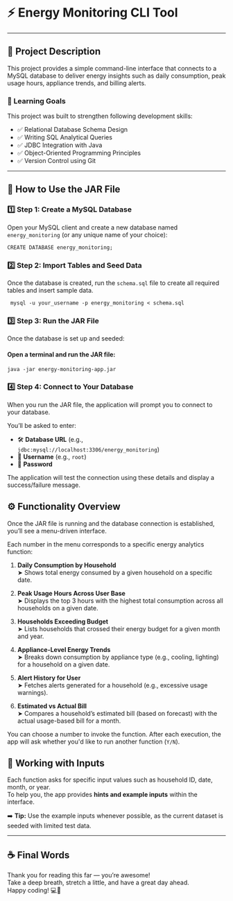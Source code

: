 # ⚡ Energy Monitoring CLI Tool


---

## 📘 Project Description

This project provides a simple command-line interface that connects to a MySQL database to deliver energy insights such as daily consumption, peak usage hours, appliance trends, and billing alerts.

### 🎯 Learning Goals

This project was built to strengthen following development skills:

- ✅ Relational Database Schema Design
- ✅ Writing SQL Analytical Queries
- ✅ JDBC Integration with Java
- ✅ Object-Oriented Programming Principles
- ✅ Version Control using Git

---

## 🚀 How to Use the JAR File

### 1️⃣ Step 1: Create a MySQL Database

Open your MySQL client and create a new database named `energy_monitoring` (or any unique name of your choice):

    CREATE DATABASE energy_monitoring;


### 2️⃣ Step 2: Import Tables and Seed Data

Once the database is created, run the `schema.sql` file to create all required tables and insert sample data.



     mysql -u your_username -p energy_monitoring < schema.sql

 

### 3️⃣ Step 3: Run the JAR File

Once the database is set up and seeded:

####  Open a terminal and run the JAR file:

    java -jar energy-monitoring-app.jar
### 4️⃣ Step 4: Connect to Your Database

When you run the JAR file, the application will prompt you to connect to your database.

You’ll be asked to enter:

- 🛠️ **Database URL** (e.g., `jdbc:mysql://localhost:3306/energy_monitoring`)
- 👤 **Username** (e.g., `root`)
- 🔐 **Password**

The application will test the connection using these details and display a success/failure message.

## ⚙️ Functionality Overview

Once the JAR file is running and the database connection is established, you’ll see a menu-driven interface.

Each number in the menu corresponds to a specific energy analytics function:

1. **Daily Consumption by Household**  
   ➤ Shows total energy consumed by a given household on a specific date.

2. **Peak Usage Hours Across User Base**  
   ➤ Displays the top 3 hours with the highest total consumption across all households on a given date.

3. **Households Exceeding Budget**  
   ➤ Lists households that crossed their energy budget for a given month and year.

4. **Appliance-Level Energy Trends**  
   ➤ Breaks down consumption by appliance type (e.g., cooling, lighting) for a household on a given date.

5. **Alert History for User**  
   ➤ Fetches alerts generated for a household (e.g., excessive usage warnings).

6. **Estimated vs Actual Bill**  
   ➤ Compares a household’s estimated bill (based on forecast) with the actual usage-based bill for a month.

You can choose a number to invoke the function. After each execution, the app will ask whether you'd like to run another function (`Y/N`).

## 🧾 Working with Inputs

Each function asks for specific input values such as household ID, date, month, or year.  
To help you, the app provides **hints and example inputs** within the interface.

➡️ **Tip:** Use the example inputs whenever possible, as the current dataset is seeded with limited test data.

---

## ☕ Final Words

Thank you for reading this far — you’re awesome!  
Take a deep breath, stretch a little, and have a great day ahead.  
Happy coding! 💻🌿
